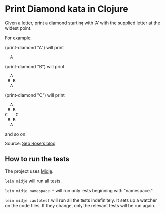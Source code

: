 # Print Diamond kata in Clojure

Given a letter, print a diamond starting with ‘A’ with the supplied letter at the widest point.

For example:

(print-diamond "A") will print
<pre>
  A
</pre>

(print-diamond "B") will print
<pre>
  A
 B B
  A
</pre>

(print-diamond "C") will print
<pre>
  A
 B B
C   C
 B B
  A
</pre>

and so on.

Source: [Seb Rose's blog](http://claysnow.co.uk/)

## How to run the tests

The project uses [Midje](https://github.com/marick/Midje/).

`lein midje` will run all tests.

`lein midje namespace.*` will run only tests beginning with "namespace.".

`lein midje :autotest` will run all the tests indefinitely. It sets up a
watcher on the code files. If they change, only the relevant tests will be
run again.
